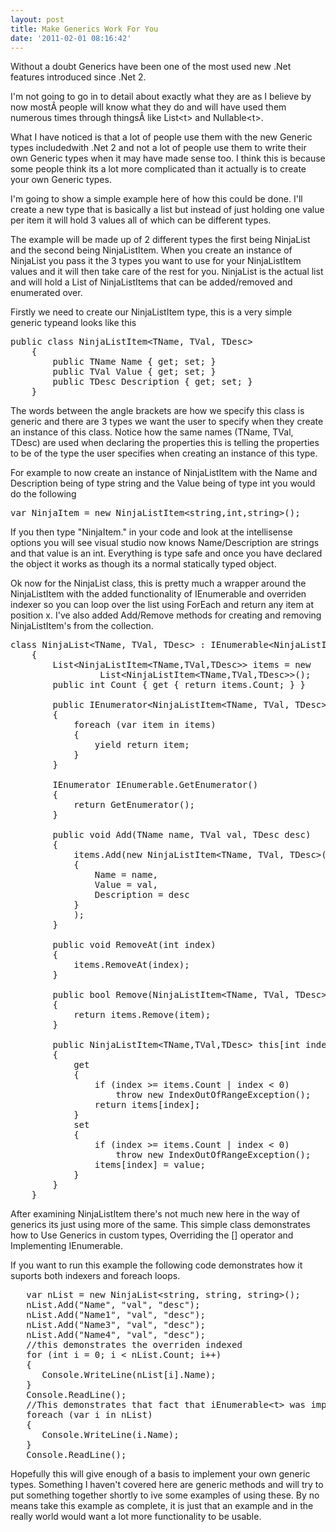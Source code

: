 ```yaml
---
layout: post
title: Make Generics Work For You
date: '2011-02-01 08:16:42'
---
```


Without a doubt Generics have been one of the most used new .Net features introduced since .Net 2.

I'm not going to go in to detail about exactly what they are as I believe by now mostÂ people will know what they do and will have used them numerous times through thingsÂ like List&lt;t&gt; and Nullable&lt;t&gt;.

What I have noticed is that a lot of people use them with the new Generic types includedwith .Net 2 and not a lot of people use them to write their own Generic types when it may have made sense too. I think this is because some people think its a lot more complicated than it actually is to create your own Generic types.

I'm going to show a simple example here of how this could be done. I'll create a new type that is basically a list but instead of just holding one value per item it will hold 3 values all of which can be different types.

The example will be made up of 2 different types the first being NinjaList and the second being NinjaListItem. When you create an instance of NinjaList you pass it the 3 types you want to use for your NinjaListItem values and it will then take care of the rest for you. NinjaList is the actual list and will hold a List of NinjaListItems that can be added/removed and enumerated over.

Firstly we need to create our NinjaListItem type, this is a very simple generic typeand looks like this
<pre class="brush:csharp;toolbar: false;">public class NinjaListItem&lt;TName, TVal, TDesc&gt;
    {
        public TName Name { get; set; }
        public TVal Value { get; set; }
        public TDesc Description { get; set; }
    }</pre>
The words between the angle brackets are how we specify this class is generic and there are 3 types we want the user to specify when they create an instance of this class. Notice how the same names (TName, TVal, TDesc) are used when declaring the properties this is telling the properties to be of the type the user specifies when creating an instance of this type.

For example to now create an instance of NinjaListItem with the Name and Description being of type string and the Value being of type int you would do the following
<pre class="brush:csharp;toolbar: false;">var NinjaItem = new NinjaListItem&lt;string,int,string&gt;();</pre>
If you then type "NinjaItem." in your code and look at the intellisense options you will see visual studio now knows Name/Description are strings and that value is an int. Everything is type safe and once you have declared the object it works as though its a normal statically typed object.

Ok now for the NinjaList class, this is pretty much a wrapper around the NinjaListItem with the added functionality of IEnumerable and overriden indexer so you can loop over the list using ForEach and return any item at position x. I've also added Add/Remove methods for creating and removing NinjaListItem's from the collection.
<pre class="brush:csharp;toolbar: false;">class NinjaList&lt;TName, TVal, TDesc&gt; : IEnumerable&lt;NinjaListItem&lt;TName,TVal,TDesc&gt;&gt;
    {
        List&lt;NinjaListItem&lt;TName,TVal,TDesc&gt;&gt; items = new
                 List&lt;NinjaListItem&lt;TName,TVal,TDesc&gt;&gt;();
        public int Count { get { return items.Count; } }

        public IEnumerator&lt;NinjaListItem&lt;TName, TVal, TDesc&gt;&gt; GetEnumerator()
        {
            foreach (var item in items)
            {
                yield return item;
            }
        }

        IEnumerator IEnumerable.GetEnumerator()
        {
            return GetEnumerator();
        }

        public void Add(TName name, TVal val, TDesc desc)
        {
            items.Add(new NinjaListItem&lt;TName, TVal, TDesc&gt;()
            {
                Name = name,
                Value = val,
                Description = desc
            }
            );
        }

        public void RemoveAt(int index)
        {
            items.RemoveAt(index);
        }

        public bool Remove(NinjaListItem&lt;TName, TVal, TDesc&gt; item)
        {
            return items.Remove(item);
        }        

        public NinjaListItem&lt;TName,TVal,TDesc&gt; this[int index]
        {
            get
            {
                if (index &gt;= items.Count | index &lt; 0)
                    throw new IndexOutOfRangeException();
                return items[index];
            }
            set
            {
                if (index &gt;= items.Count | index &lt; 0)
                    throw new IndexOutOfRangeException();
                items[index] = value;
            }
        } 
    }</pre>
After examining NinjaListItem there's not much new here in the way of generics its just using more of the same. This simple class demonstrates how to Use Generics in custom types, Overriding the [] operator and Implementing IEnumerable.

If you want to run this example the following code demonstrates how it suports both indexers and foreach loops.
<pre class="brush:csharp;toolbar: false;">   var nList = new NinjaList&lt;string, string, string&gt;();
   nList.Add("Name", "val", "desc");
   nList.Add("Name1", "val", "desc");
   nList.Add("Name3", "val", "desc");
   nList.Add("Name4", "val", "desc");
   //this demonstrates the overriden indexed
   for (int i = 0; i &lt; nList.Count; i++)
   {
      Console.WriteLine(nList[i].Name);
   }
   Console.ReadLine();
   //This demonstrates that fact that iEnumerable&lt;t&gt; was implemented.
   foreach (var i in nList)
   {
      Console.WriteLine(i.Name);
   }
   Console.ReadLine();</pre>
Hopefully this will give enough of a basis to implement your own generic types. Something I haven't covered here are generic methods and will try to put something together shortly to ive some examples of using these. By no means take this example as complete, it is just that an example and in the really world would want a lot more functionality to be usable.